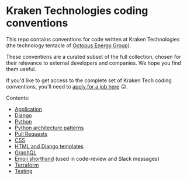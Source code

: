 # Kraken Technologies coding conventions

This repo contains conventions for code written at Kraken Technologies (the
technology tentacle of [Octopus Energy Group][group]).

These conventions are a curated subset of the full collection, chosen for their
relevance to external developers and companies. We hope you find them useful.

If you'd like to get access to
the complete set of Kraken Tech coding conventions, you'll need to [apply for a job
here][jobs] 😜.

[group]: https://octopusenergy.group/
[jobs]: https://kraken.tech/jobs

Contents:

- [Application](conventions/application.md)
- [Django](conventions/django.md)
- [Python](conventions/python.md)
- [Python architecture patterns](conventions/patterns.md)
- [Pull Requests](conventions/pull-requests.md)
- [CSS](conventions/css.md)
- [HTML and Django templates](conventions/html.md)
- [GraphQL](conventions/graphql.md)
- [Emoji shorthand](conventions/shorthand.md) (used in code-review and Slack messages)
- [Terraform](conventions/terraform.md)
- [Testing](conventions/testing.md)
